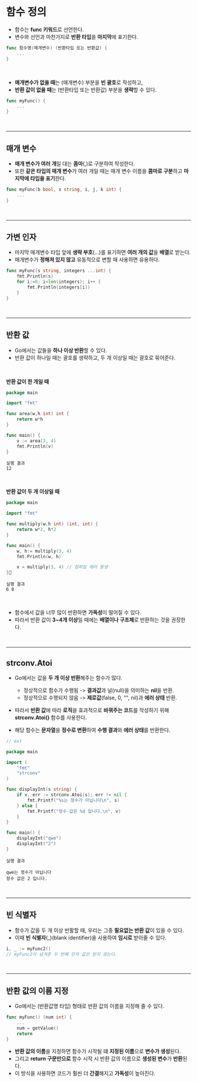 # **함수 정의**
- 함수는 **func 키워드**로 선언한다.
- 변수와 선언과 마찬가지로 **반환 타입**을 **마지막**에 표기한다.
~~~go
func 함수명(매개변수) (반환타입 또는 반환값) {
    ...
}
~~~

<br>

- **매개변수가 없을 때**는 (매개변수) 부분을 **빈 괄호**로 작성하고,
- **반환 값이 없을 때**는 (반환타입 또는 반환값) 부분을 **생략**할 수 있다.
~~~go
func myFunc() {
    ...
}
~~~

<br>

---
## **매개 변수**
- **매개 변수가 여러 개**일 대는 **콤마**(,)로 구분하여 작성한다.
- 또한 **같은 타입의 매개 변수**가 여러 개일 때는 매개 변수 이름을 **콤마로 구분**하고 **마지막에 타입을 표기**한다.
~~~go
func myFunc(b bool, s string, i, j, k int) {
    ...
}
~~~

<br>

---
## **가변 인자**
- 마지막 매개변수 타입 앞에 **생략 부호**(...)를 표기하면 **여러 개의 값**을 **배열**로 받는다.
- 매개변수가 **정해져 있지 않고** 유동적으로 변할 때 사용하면 유용하다.
~~~go
func myFunc(s string, integers ...int) {
    fmt.Println(s)
    for i:=0; i<len(integers); i++ {
        fmt.Println(integers[i])
    }
}
~~~

<br>

---
## **반환 값**
- Go에서는 값들을 **하나 이상 반환**할 수 있다.
- 반환 값이 하나일 때는 괄호를 생략하고, 두 개 이상일 때는 괄호로 묶어준다.  
<br>

**반환 값이 한 개일 때**
~~~go
package main

import "fmt"

func area(w,h int) int {
    return w*h
}

func main() {
    v := area(3, 4)
    fmt.Println(v)
}
~~~
~~~
실행 결과
12
~~~
<br>

**반환 값이 두 개 이상일 때**
~~~go
package main

import "fmt"

func multiply(w,h int) (int, int) {
    return w*2, h*2
}

func main() {
    w, h:= multiply(3, 4)
    fmt.Println(w, h)

    v = multiply(3, 4) // 컴파일 에러 발생
}
~~~
~~~
실행 결과
6 8
~~~

<br>

- 함수에서 값을 너무 많이 반환하면 **가독성**이 떨어질 수 있다.
- 따라서 반환 값이 **3~4개 이상**일 때에는 **배열이나 구조체**로 반환하는 것을 권장한다.

<br>

---
## **strconv.Atoi**
- Go에서는 값을 **두 개 이상 반환**해주는 함수가 많다.
    - 정상적으로 함수가 수행됨 -> **결과값**과 널(null)을 의미하는 **nil**을 반환.
    - 정상적으로 수행되지 않음 -> **제로값**(false, 0, "", nil)과 **에러 상태** 반환.

- 따라서 **반환 값**에 따라 **로직**을 효과적으로 **바꿔주는 코드**를 작성하기 위해 **strconv.Atoi()** 함수를 사용한다.
- 해당 함수는 **문자열**을 **정수로 변환**하여 **수행 결과**와 **에러 상태**를 반환한다.

~~~go
// ex)

package main

import (
	"fmt"
	"strconv"
)

func displayInt(s string) {
	if v, err := strconv.Atoi(s); err != nil {
		fmt.Printf("%s는 정수가 아닙니다\n", s)
	} else {
		fmt.Printf("정수 값은 %d 입니다.\n", v)
	}
}

func main() {
	displayInt("qwe")
	displayInt("2")
}
~~~
~~~
실행 결과

qwe는 정수가 아닙니다
정수 값은 2 입니다.
~~~

<br>

---
## **빈 식별자**
- 함수가 값을 두 개 이상 반활할 때, 우리는 그중 **필요없는 반환 값**이 있을 수 있다.
- 이때 **빈 식별자**(_)(blank identifier)을 사용하여 **임시로** 받아줄 수 있다.
~~~go
i, _ := myFunc2()
// myFunc2이 넘겨준 두 번째 인자 값은 받지 않는다.
~~~

<br>

---
## **반환 값의 이름 지정**
- Go에서는 (반환값명 타입) 형태로 반환 값의 이름을 지정해 줄 수 있다.
~~~go
func myFunc() (num int) {
    ...
    num = getValue()
    return
}
~~~

- **반환 값의 이름**을 지정하면 함수가 시작될 떄 **지정된 이름**으로 **변수가 생성**된다.
- 그리고 **return 구문만으로** 함수 시작 시 반환 값의 이름으로 **생성된 변수**가 **반환**된다.
- 이 방식을 사용하면 코드가 훨씬 더 **간결**해지고 **가독성**이 높아진다.